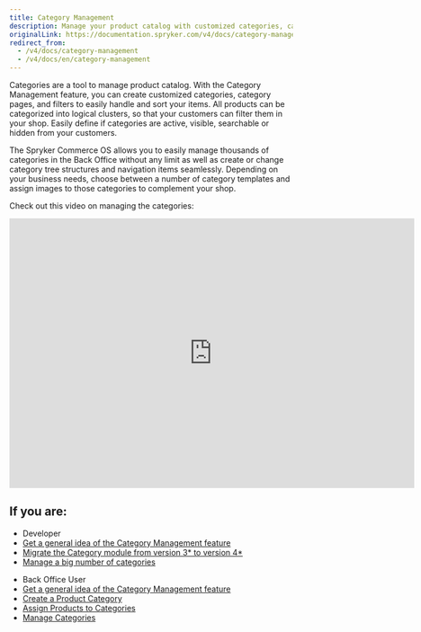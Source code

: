 ```yaml
---
title: Category Management
description: Manage your product catalog with customized categories, category pages, and filters to easily handle and sort your items.
originalLink: https://documentation.spryker.com/v4/docs/category-management
redirect_from:
  - /v4/docs/category-management
  - /v4/docs/en/category-management
---
```


Categories are a tool to manage product catalog. With the Category Management feature, you can create customized categories, category pages, and filters to easily handle and sort your items. All products can be categorized into logical clusters, so that your customers can filter them in your shop. Easily define if categories are active, visible, searchable or hidden from your customers.

The Spryker Commerce OS allows you to easily manage thousands of categories in the Back Office without any limit as well as create or change category tree structures and navigation items seamlessly. Depending on your business needs, choose between a number of category templates and assign images to those categories to complement your shop.

Check out this video on managing the categories:
<iframe src="https://fast.wistia.net/embed/iframe/g3l3c7xt93" title="Category Management" allowtransparency="true" frameborder="0" scrolling="no" class="wistia_embed" name="wistia_embed" allowfullscreen="0" mozallowfullscreen="0" webkitallowfullscreen="0" oallowfullscreen="0" msallowfullscreen="0" width="720" height="480"></iframe>

## If you are:

<div class="mr-container">
    <div class="mr-list-container">
        <!-- col1 -->
        <div class="mr-col">
            <ul class="mr-list mr-list-green">
                <li class="mr-title">Developer</li>
                <li><a href="https://documentation.spryker.com/v4/docs/category-management-feature-overview-201903" class="mr-link">Get a general idea of the Category Management feature</a></li>
                <li><a href="https://documentation.spryker.com/v4/docs/mg-category#upgrading-from-version-3---to-version-4--" class="mr-link">Migrate the Category module from version 3* to version 4*</a></li>
                <li><a href="https://documentation.spryker.com/v4/docs/ht-manage-a-big-number-of-categories-201903" class="mr-link">Manage a big number of categories</a></li>
            </ul>
        </div>
        <!-- col2 -->
        <div class="mr-col">
            <ul class="mr-list mr-list-blue">
                <li class="mr-title"> Back Office User</li>
                 <li><a href="https://documentation.spryker.com/v4/docs/category-management-feature-overview-201903" class="mr-link">Get a general idea of the Category Management feature</a></li>
                <li><a href="https://documentation.spryker.com/v4/docs/creating-categories" class="mr-link">Create a Product Category</a></li>
                 <li><a href="https://documentation.spryker.com/v4/docs/assigning-products-to-categories" class="mr-link">Assign Products to Categories</a></li>
                <li><a href="https://documentation.spryker.com/v4/docs/managing-categories" class="mr-link">Manage Categories</a></li>
            </ul>
        </div>
    </div>
</div>
